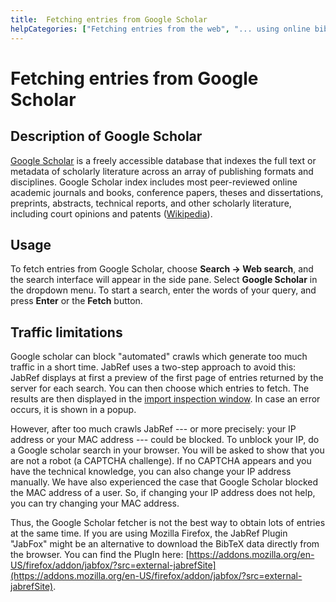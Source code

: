 ```yaml
---
title:  Fetching entries from Google Scholar
helpCategories: ["Fetching entries from the web", "... using online bibliographic database"]
---
```


#  Fetching entries from Google Scholar

## Description of  Google Scholar
[Google Scholar](https://scholar.google.com/) is a freely accessible database that indexes the full text or metadata of scholarly literature across an array of publishing formats and disciplines. Google Scholar index includes most peer-reviewed online academic journals and books, conference papers, theses and dissertations, preprints, abstracts, technical reports, and other scholarly literature, including court opinions and patents ([Wikipedia](https://en.wikipedia.org/wiki/Google_Scholar)).

## Usage

To fetch entries from Google Scholar, choose **Search -&gt; Web search**, and the search interface will appear in the side pane. Select **Google Scholar** in the dropdown menu. To start a search, enter the words of your query, and press **Enter** or the **Fetch** button.

## Traffic limitations

Google scholar can block "automated" crawls which generate too much traffic in a short time. JabRef uses a two-step approach to avoid this: JabRef displays at first a preview of the first page of entries returned by the server for each search. You can then choose which entries to fetch. The results are then displayed in the [import inspection window](ImportInspectionDialog).
In case an error occurs, it is shown in a popup.

However, after too much crawls JabRef --- or more precisely: your IP address or your MAC address --- could be blocked. 
To unblock your IP, do a Google scholar search in your browser. You will be asked to show that you are not a robot (a CAPTCHA challenge). If no CAPTCHA appears and you have the technical knowledge, you can also change your IP address manually. We have also experienced the case that Google Scholar blocked the MAC address of a user. So, if changing your IP address does not help, you can try changing your MAC address. 

Thus, the Google Scholar fetcher is not the best way to obtain lots of entries at the same time. If you are using Mozilla Firefox, the JabRef Plugin "JabFox" might be an alternative to download the BibTeX data directly from the browser. You can find the PlugIn here: [https://addons.mozilla.org/en-US/firefox/addon/jabfox/?src=external-jabrefSite](https://addons.mozilla.org/en-US/firefox/addon/jabfox/?src=external-jabrefSite).
